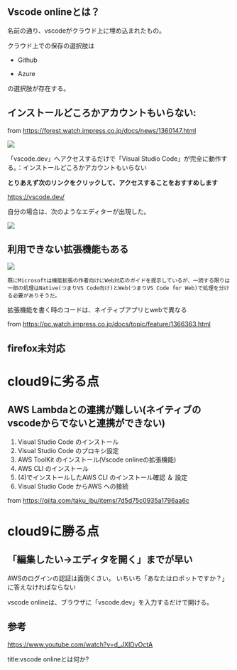 



## Vscode onlineとは？

名前の通り、vscodeがクラウド上に埋め込まれたもの。

クラウド上での保存の選択肢は

- Github

- Azure

の選択肢が存在する。



## インストールどころかアカウントもいらない:

from https://forest.watch.impress.co.jp/docs/news/1360147.html

<img src="https://asset.watch.impress.co.jp/img/wf/docs/1360/147/image1_l.jpg">

「vscode.dev」へアクセスするだけで「Visual Studio Code」が完全に動作する。：インストールどころかアカウントもいらない

**とりあえず次のリンクをクリックして、アクセスすることをおすすめします**

https://vscode.dev/

自分の場合は、次のようなエディターが出現した。

<img src="https://github.com/kawadasatoshi/techblog/blob/main/0/provider/vscode/vscode_online.png?raw=true">



## 利用できない拡張機能もある

<img src="https://asset.watch.impress.co.jp/img/pcw/docs/1366/363/10_l.jpg">

```
既にMicrosoftは機能拡張の作者向けにWeb対応のガイドを提示しているが、一読する限りは一部の処理はNative(つまりVS Code向け)とWeb(つまりVS Code for Web)で処理を分ける必要がありそうだ。
```

拡張機能を書く時のコードは、ネイティブアプリとwebで異なる

from https://pc.watch.impress.co.jp/docs/topic/feature/1366363.html


## firefox未対応






# cloud9に劣る点

## AWS Lambdaとの連携が難しい(ネイティブのvscodeからでないと連携ができない)

1. Visual Studio Code のインストール
2. Visual Studio Code のプロキシ設定
3. AWS ToolKit のインストール(Vscode onlineの拡張機能)
4. AWS CLI のインストール
5.  (4)でインストールしたAWS CLI のインストール確認 ＆ 設定
6.  Visual Studio Code からAWS への接続

from https://qiita.com/taku_ibu/items/7d5d75c0935a1796aa6c


# cloud9に勝る点

## 「編集したい→エディタを開く」までが早い

AWSのログインの認証は面倒くさい。
いちいち「あなたはロボットですか？」に答えなければならない

vscode onlineは、ブラウザに「vscode.dev」を入力するだけで開ける。




## 参考

https://www.youtube.com/watch?v=d_JXIDvOctA


title:vscode onlineとは何か?










